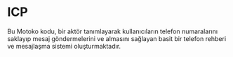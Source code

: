 # ICP
Bu Motoko kodu, bir aktör tanımlayarak kullanıcıların telefon numaralarını saklayıp mesaj göndermelerini ve almasını sağlayan basit bir telefon rehberi ve mesajlaşma sistemi oluşturmaktadır.
